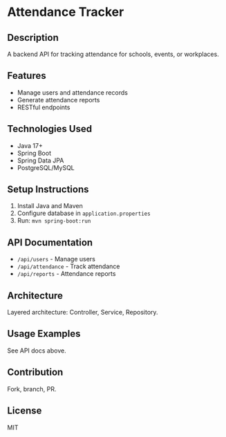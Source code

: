 # Attendance Tracker

## Description
A backend API for tracking attendance for schools, events, or workplaces.

## Features
- Manage users and attendance records
- Generate attendance reports
- RESTful endpoints

## Technologies Used
- Java 17+
- Spring Boot
- Spring Data JPA
- PostgreSQL/MySQL

## Setup Instructions
1. Install Java and Maven
2. Configure database in `application.properties`
3. Run: `mvn spring-boot:run`

## API Documentation
- `/api/users` - Manage users
- `/api/attendance` - Track attendance
- `/api/reports` - Attendance reports

## Architecture
Layered architecture: Controller, Service, Repository.

## Usage Examples
See API docs above.

## Contribution
Fork, branch, PR.

## License
MIT
